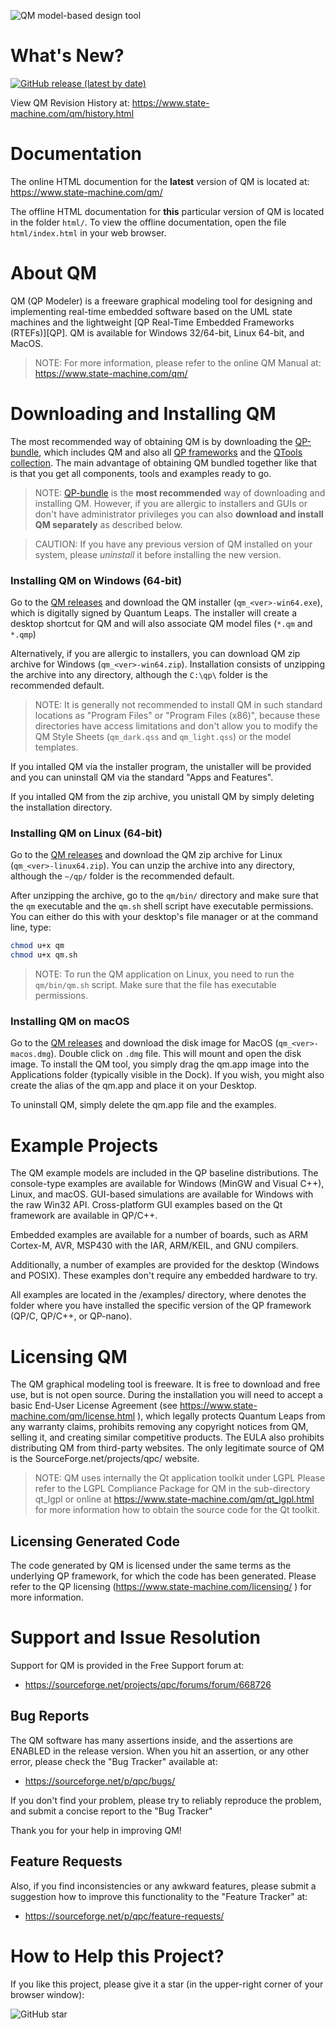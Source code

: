 ![QM model-based design tool](https://www.state-machine.com/img/qm_3monitors.jpg)

# What's New?

[![GitHub release (latest by date)](https://img.shields.io/github/v/release/QuantumLeaps/qm)](https://github.com/QuantumLeaps/qm/releases/latest)

View QM Revision History at:
https://www.state-machine.com/qm/history.html


# Documentation
The online HTML documention for the **latest** version of QM is located
at: https://www.state-machine.com/qm/

The offline HTML documentation for **this** particular version of QM
is located in the folder `html/`. To view the offline documentation, open
the file `html/index.html` in your web browser.


# About QM
QM (QP Modeler) is a freeware graphical modeling tool for designing and
implementing real-time embedded software based on the UML state machines
and the lightweight [QP Real-Time Embedded Frameworks (RTEFs)][QP].
QM is available for Windows 32/64-bit, Linux 64-bit, and MacOS.

> NOTE: For more information, please refer to the online QM Manual at:
https://www.state-machine.com/qm/


# Downloading and Installing QM
The most recommended way of obtaining QM is by downloading the
[QP-bundle](https://www.state-machine.com/#Downloads), which includes
QM and also all [QP frameworks](https://www.state-machine.com/products/)
and the [QTools collection](https://www.state-machine.com/products/).
The main advantage of obtaining QM bundled together like that is that you
get all components, tools and examples ready to go.

> NOTE: [QP-bundle](https://www.state-machine.com/#Downloads) is the
**most recommended** way of downloading and installing QM. However,
if you are allergic to installers and GUIs or don't have administrator
privileges you can also **download and install QM separately**
as described below.

> CAUTION: If you have any previous version of QM installed on your system,
please *uninstall* it before installing the new version.


### Installing QM on Windows (64-bit)
Go to the [QM releases](https://github.com/QuantumLeaps/qm/releases) and
download the QM installer (`qm_<ver>-win64.exe`), which is digitally signed
by Quantum Leaps. The installer will create a desktop shortcut for QM and will
also associate QM model files (`*.qm` and `*.qmp`)

Alternatively, if you are allergic to installers, you can download QM zip
archive for Windows (`qm_<ver>-win64.zip`). Installation consists of
unzipping the archive into any directory, although the `C:\qp\` folder is the
recommended default.

> NOTE: It is generally not recommended to install QM in such standard
locations as "Program Files" or "Program Files (x86)", because these
directories have access limitations and don't allow you to modify the
QM Style Sheets (`qm_dark.qss` and `qm_light.qss`) or the model templates.

If you intalled QM via the installer program, the unistaller will be
provided and you can uninstall QM via the standard "Apps and Features".

If you intalled QM from the zip archive, you unistall QM by simply deleting
the installation directory.


### Installing QM on Linux (64-bit)
Go to the [QM releases](https://github.com/QuantumLeaps/qm/releases) and
download the QM zip archive for Linux (`qm_<ver>-linux64.zip`). You can
unzip the archive into any directory, although the `~/qp/` folder is the
recommended default.

After unzipping the archive, go to the `qm/bin/` directory and make sure
that the `qm` executable and the `qm.sh` shell script have executable
permissions. You can either do this  with your desktop's file manager
or at the command line, type:

```sh
chmod u+x qm
chmod u+x qm.sh
```

> NOTE: To run the QM application on Linux, you need to run the
`qm/bin/qm.sh` script. Make sure that the file has executable permissions.


### Installing QM on macOS
Go to the [QM releases](https://github.com/QuantumLeaps/qm/releases) and
download the disk image for MacOS (`qm_<ver>-macos.dmg`). Double click
on `.dmg` file. This will mount and open the disk image. To install the
QM tool, you simply drag the qm.app image into the Applications folder
(typically visible in the Dock). If you wish, you might also create the
alias of the qm.app and place it on your Desktop.

To uninstall QM, simply delete the qm.app file and the examples.


# Example Projects
The QM example models are included in the QP baseline distributions. The
console-type examples are available for Windows (MinGW and Visual C++),
Linux, and macOS. GUI-based simulations are available for Windows with the
raw Win32 API. Cross-platform GUI examples based on the Qt framework are
available in QP/C++.

Embedded examples are available for a number of boards, such as ARM
Cortex-M, AVR, MSP430 with the IAR, ARM/KEIL, and GNU compilers.

Additionally, a number of examples are provided for the desktop (Windows
and POSIX). These examples don't require any embedded hardware to try.

All examples are located in the <qp>/examples/ directory, where <qp>
denotes the folder where you have installed the specific version of the
QP framework (QP/C, QP/C++, or QP-nano).


# Licensing QM
The QM graphical modeling tool is freeware. It is free to download and
free use, but is not open source. During the installation you will need
to accept a basic End-User License Agreement (see
https://www.state-machine.com/qm/license.html ), which legally protects
Quantum Leaps from any warranty claims, prohibits removing any copyright
notices from QM, selling it, and creating similar competitive products.
The EULA also prohibits distributing QM from third-party websites. The
only legitimate source of QM is the SourceForge.net/projects/qpc/ website.

> NOTE: QM uses internally the Qt application toolkit under LGPL
Please refer to the LGPL Compliance Package for QM in the sub-directory
qt_lgpl or online at https://www.state-machine.com/qm/qt_lgpl.html for
more information how to obtain the source code for the Qt toolkit.


## Licensing Generated Code
The code generated by QM is licensed under the same terms as the
underlying QP framework, for which the code has been generated. Please
refer to the QP licensing (https://www.state-machine.com/licensing/ )
for more information.


# Support and Issue Resolution
Support for QM is provided in the Free Support forum at:

- https://sourceforge.net/projects/qpc/forums/forum/668726


## Bug Reports
The QM software has many assertions inside, and the assertions are
ENABLED in the release version. When you hit an assertion, or any other error,
please check the "Bug Tracker" available at:

- https://sourceforge.net/p/qpc/bugs/

If you don't find your problem, please try to reliably reproduce the
problem, and submit a concise report to the "Bug Tracker"

Thank you for your help in improving QM!


## Feature Requests
Also, if you find inconsistencies or any awkward features, please submit
a suggestion how to improve this functionality to the "Feature Tracker" at:

- https://sourceforge.net/p/qpc/feature-requests/


# How to Help this Project?
If you like this project, please give it a star (in the upper-right corner
of your browser window):

![GitHub star](https://www.state-machine.com/img/github-star.jpg)

